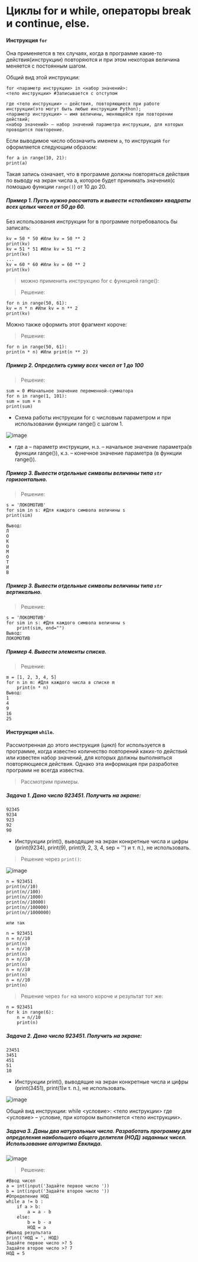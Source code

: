 # Циклы for и while, операторы break и continue, else.

#### Инструкция ``for``
Она применяется в тех случаях, когда в программе какие-то действия(инструкции) повторяются и при этом некоторая величина меняется с постоянным шагом.

Общий вид этой инструкции:
```
for <параметр инструкции> in <набор значений>:
<тело инструкции> #Записывается с отступом

где <тело инструкции> – действия, повторяющиеся при работе инструкции(это могут быть любые инструкции Python);
<параметр инструкции> – имя величины, меняющейся при повторении действий;
<набор значений> – набор значений параметра инструкции, для которых проводится повторение.
```
Если выводимое число обозначить именем ``а``, то инструкция ``for`` оформляется следующим образом:

```
for а in range(10, 21):
print(a)
```

Такая запись означает, что в программе должны повторяться действия по выводу на экран числа a, которое будет принимать значения(с помощью функции ``range()``) от 10 до 20.

##### Пример 1. Пусть нужно рассчитать и вывести «столбиком» квадраты всех целых чисел от 50 до 60.
Без использования инструкции for в программе потребовалось бы записать:
```
kv = 50 * 50 #Или kv = 50 ** 2
print(kv)
kv = 51 * 51 #Или kv = 51 ** 2
print(kv)
...
kv = 60 * 60 #Или kv = 60 ** 2
print(kv)
```
> можно применить инструкцию for с функцией range():

> Решение:

```
for n in range(50, 61):
kv = n * n #Или kv = n ** 2
print(kv)
```

Можно также оформить этот фрагмент короче:<br>

> Решение:

```
for n in range(50, 61):
print(n * n) #Или print(n ** 2)
```

##### Пример 2. Определить сумму всех чисел от 1 до 100

> Решение:

```
sum = 0 #Начальное значение переменной-сумматора
for n in range(1, 101):
sum = sum + n
print(sum)
```

- Схема работы инструкции for с числовым параметром и при использовании функции range() с шагом 1.

![image](https://github.com/tvgVita69/python_begin/assets/98489171/bb23e44a-4290-4c64-930b-646b978de99f)

- где а – параметр инструкции, н.з. – начальное значение параметра(в функции range()), к.з. – конечное значение параметра (в функции range()).

##### Пример 3. Вывести отдельные символы величины типа ``str`` горизонтально.

> Решение:

```
s = 'ЛОКОМОТИВ'
for sim in s: #Для каждого символа величины s
print(sim)

Вывод:
Л
О
К
О
М
О
Т
И
В
```
##### Пример 3. Вывести отдельные символы величины типа ``str`` вертикально.

> Решение:

```
s = 'ЛОКОМОТИВ'
for sim in s: #Для каждого символа величины s
    print(sim, end="")
Вывод:
ЛОКОМОТИВ
```

##### Пример 4. Вывести элементы списка.

> Решение:

```
m = [1, 2, 3, 4, 5]
for n in m: #Для каждого числа в списке m
    print(n * n)
Вывод:
1
4
9
16
25
```

#### Инструкция ``while``.

Рассмотренная до этого инструкция (цикл) for используется в программе, когда известно количество повторений каких-то действий или известен набор значений, для которых должны выполняться повторяющиеся действия. Однако эта информация
при разработке программ не всегда известна.

> Рассмотрим примеры.
##### Задача 1. Дано число 923451. Получить на экране:

```
92345
9234
923
92
90
```

- Инструкции print(), выводящие на экран конкретные числа и цифры (print(9234), print(9), print(9, 2, 3, 4, sep = '') и т. п.), не использовать.

> Решение через ``print()``:

![image](https://github.com/tvgVita69/python_begin/assets/98489171/593ecc7a-d25f-40db-a1f1-f93bf24085b7)

```
n = 923451
print(n//10)
print(n//100)
print(n//1000)
print(n//10000)
print(n//100000)
print(n//1000000)

или так

n = 923451
n = n//10
print(n)
n = n//10
print(n)
n = n//10
print(n)
n = n//10
print(n)
n = n//10
print(n)
```

> Решение через ``for`` на много короче и результат тот же:

```
n = 923451
for k in range(6):
    n = n//10
    print(n)
```

##### Задача 2. Дано число 923451. Получить на экране:

```
23451
3451
451
51
10
```
- Инструкции print(), выводящие на экран конкретные числа и цифры (print(3451), print(1)и т. п.), не использовать.


![image](https://github.com/tvgVita69/python_begin/assets/98489171/047f8c5d-bdc0-431e-bd9c-4563280d3684)

Общий вид инструкции:
while <условие>:
<тело инструкции> где <условие> – условие, при котором выполняется <тело инструкции>.

##### Задача 3. Даны два натуральных числа. Разработать программу для определения наибольшего общего делителя (НОД) заданных чисел. Использование алгоритма Евклида.

![image](https://github.com/tvgVita69/python_begin/assets/98489171/f407975b-f3cd-41e5-a44e-632b36ae1819)

> Решение:

```
#Ввод чисел
а = int(input('Задайте первое число '))
b = int(input('Задайте второе число '))
#Определение НОД
while a != b :
    if a > b:
        a = a - b
    else:
        b = b - a
        НОД = а
#Вывод результата
print('НОД = ', НОД)
Задайте первое число >? 5
Задайте второе число >? 7
НОД = 5
```

























